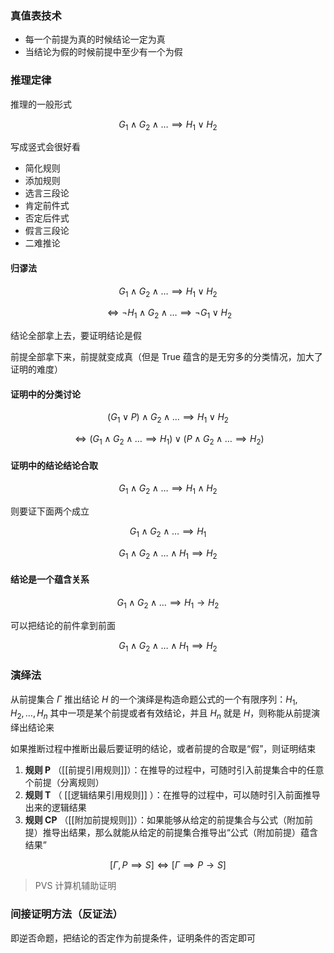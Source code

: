 ---
---

### 真值表技术

- 每一个前提为真的时候结论一定为真
- 当结论为假的时候前提中至少有一个为假


### 推理定律

推理的一般形式

$$
G_{1} \wedge G_{2} \wedge \dots \implies H_{1} \vee H_{2}
$$

写成竖式会很好看


- 简化规则
- 添加规则
- 选言三段论
- 肯定前件式
- 否定后件式
- 假言三段论
- 二难推论


#### 归谬法

$$
G_{1} \wedge G_{2} \wedge \dots \implies H_{1} \vee H_{2}
$$

$$
\iff \neg H_{1} \wedge G_{2} \wedge \dots \implies \neg G_{1} \vee H_{2}
$$

结论全部拿上去，要证明结论是假

前提全部拿下来，前提就变成真（但是 True 蕴含的是无穷多的分类情况，加大了证明的难度）


#### 证明中的分类讨论

$$
(G_{1} \vee P) \wedge G_{2} \wedge \dots \implies H_{1} \vee H_{2}
$$

$$
\iff (G_{1} \wedge G_{2} \wedge \dots \implies H_{1} ) \vee(P \wedge G_{2} \wedge \dots \implies H_{2})
$$

#### 证明中的结论结论合取

$$
G_{1} \wedge G_{2} \wedge \dots \implies H_{1} \wedge H_{2}
$$

则要证下面两个成立

$$
G_{1} \wedge G_{2} \wedge \dots \implies H_{1}
$$

$$
G_{1} \wedge G_{2} \wedge \dots \wedge H_{1} \implies H_{2}
$$

#### 结论是一个蕴含关系

$$
G_{1} \wedge G_{2} \wedge \dots \implies H_{1} \to H_{2}
$$

可以把结论的前件拿到前面

$$
G_{1} \wedge G_{2} \wedge \dots \wedge H_{1} \implies  H_{2}
$$

### 演绎法

从前提集合 $\Gamma$ 推出结论 $H$ 的一个演绎是构造命题公式的一个有限序列：$H_{1},H_{2},\dots,H_{n}$ 其中一项是某个前提或者有效结论，并且 $H_{n}$ 就是 $H$，则称能从前提演绎出结论来

如果推断过程中推断出最后要证明的结论，或者前提的合取是“假”，则证明结束

1. **规则 P** （[[前提引用规则]]）：在推导的过程中，可随时引入前提集合中的任意个前提（分离规则）
2. **规则 T** （ [[逻辑结果引用规则]] ）：在推导的过程中，可以随时引入前面推导出来的逻辑结果
3. **规则 CP** （[[附加前提规则]]）：如果能够从给定的前提集合与公式（附加前提）推导出结果，那么就能从给定的前提集合推导出“公式（附加前提）蕴含结果”

$$
[\Gamma,P\implies S] \iff [\Gamma\implies P\to S]
$$

> PVS 计算机辅助证明



### 间接证明方法（反证法）

即逆否命题，把结论的否定作为前提条件，证明条件的否定即可
